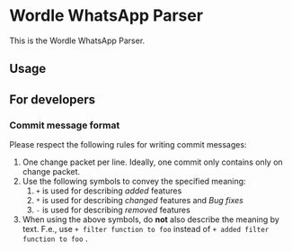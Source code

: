 # Wordle WhatsApp Parser

This is the Wordle WhatsApp Parser.

## Usage

## For developers

### Commit message format

Please respect the following rules for writing commit messages:

1. One change packet per line. Ideally, one commit only contains only on change
packet.
2. Use the following symbols to convey the specified meaning:
    1. `+` is used for describing *added* features
    2. `*` is used for describing *changed* features and *Bug fixes*
    3. `-` is used for describing *removed* features
3. When using the above symbols, do **not** also describe the meaning by text.
F.e., use `+ filter function to foo` instead of `+ added filter function to foo`
.
